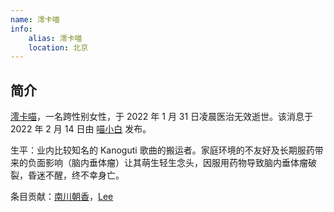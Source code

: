 ```yaml
---
name: 澪卡喵
info:
    alias: 澪卡喵
    location: 北京
---
```


## 简介

[澪卡喵](https://twitter.com/MiocardMeow)，一名跨性别女性，于 2022 年 1 月 31 日凌晨医治无效逝世。该消息于 2022 年 2 月 14 日由 [喵小白](https://twitter.com/pizyj/status/1492928433172582400?s=21) 发布。

生平：业内比较知名的 Kanoguti 歌曲的搬运者。家庭环境的不友好及长期服药带来的负面影响（脑内垂体瘤）让其萌生轻生念头，因服用药物导致脑内垂体瘤破裂，昏迷不醒，终不幸身亡。

条目贡献：[南川朝香](https://twitter.com/nkw45)，[Lee](https://twitter.com/rbqwansui)
